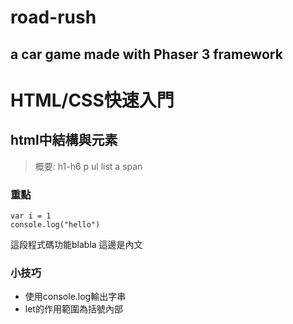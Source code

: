 # road-rush

## a car game made with Phaser 3 framework

# HTML/CSS快速入門
## html中結構與元素
> 概要: h1-h6 p ul list a span

### 重點
```javascript=
var i = 1
console.log("hello")
```
這段程式碼功能blabla
這邊是內文
### 小技巧
* 使用console.log輸出字串
* let的作用範圍為括號內部

